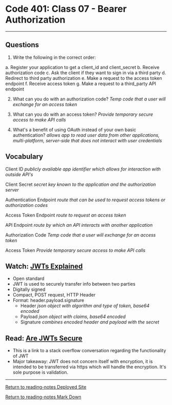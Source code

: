 # Code 401: Class 07 - Bearer Authorization

***

## Questions

1. Write the following in the correct order:

  a. Register your application to get a client_id and client_secret
  b. Receive authorization code
  c. Ask the client if they want to sign in via a third party
  d. Redirect to third party authorization
  e. Make a request to the access token endpoint
  f. Receive access token
  g. Make a request to a third_party API endpoint

2. What can you do with an authorization code? *Temp code that a user will exchange for an access token*

3. What can you do with an access token? *Provide temporary secure access to make API calls*

4. What's a benefit of using OAuth instead of your own basic authentication? *allows app to read user data from other applications, multi-platform, server-side that does not interact with user credentials* 

## Vocabulary

Client ID *publicly available app identifier which allows for interaction with outside API's*

Client Secret *secret key known to the application and the authorization server*

Authentication Endpoint *route that can be used to request access tokens or authorization codes*

Access Token Endpoint *route to request an access token*

API Endpoint *route by which an API interacts with another application*

Authorization Code *Temp code that a user will exchange for an access token*

Access Token *Provide temporary secure access to make API calls*

## Watch: [JWTs Explained](https://www.youtube.com/watch?v=926mknSW9Lo)

- Open standard
- JWT is used to securely transfer info between two parties
- Digitally signed
- Compact, POST request, HTTP Header
- Format: header.payload.signature
  - Header *json object with algorithm and type of token, base64 encoded*
  - Payload *json object with claims, base64 encoded*
  - Signature *combines encoded header and payload with the secret*

## Read: [Are JWTs Secure](https://stackoverflow.com/questions/27301557/if-you-can-decode-jwt-how-are-they-secure)

- This is a link to a stack overflow conversation regarding the functionality of JWT
- Major takeaway: JWT does not concern itself with encryption, it is intended to be transferred via https which will handle the encryption. It's sole purpose is validation.


***

[Return to reading-notes Deployed Site](https://simon-panek.github.io/reading-notes/)

[Return to reading-notes Mark Down](https://github.com/simon-panek/reading-notes)
